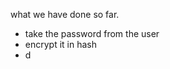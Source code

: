 what we have done so far.
- take the password from the user
- encrypt it in hash
- d
<!--stackedit_data:
eyJoaXN0b3J5IjpbNjcyMjE3MjkyLC0xNTQzNjI4NzY0LC0yMD
g4NzQ2NjEyXX0=
-->